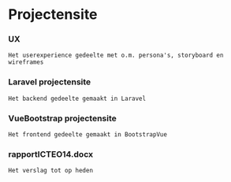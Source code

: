 # Projectensite

### UX
```
Het userexperience gedeelte met o.m. persona's, storyboard en wireframes
```

### Laravel projectensite
```
Het backend gedeelte gemaakt in Laravel
```

### VueBootstrap projectensite
```
Het frontend gedeelte gemaakt in BootstrapVue

```
### rapportICTEO14.docx

```
Het verslag tot op heden

```

